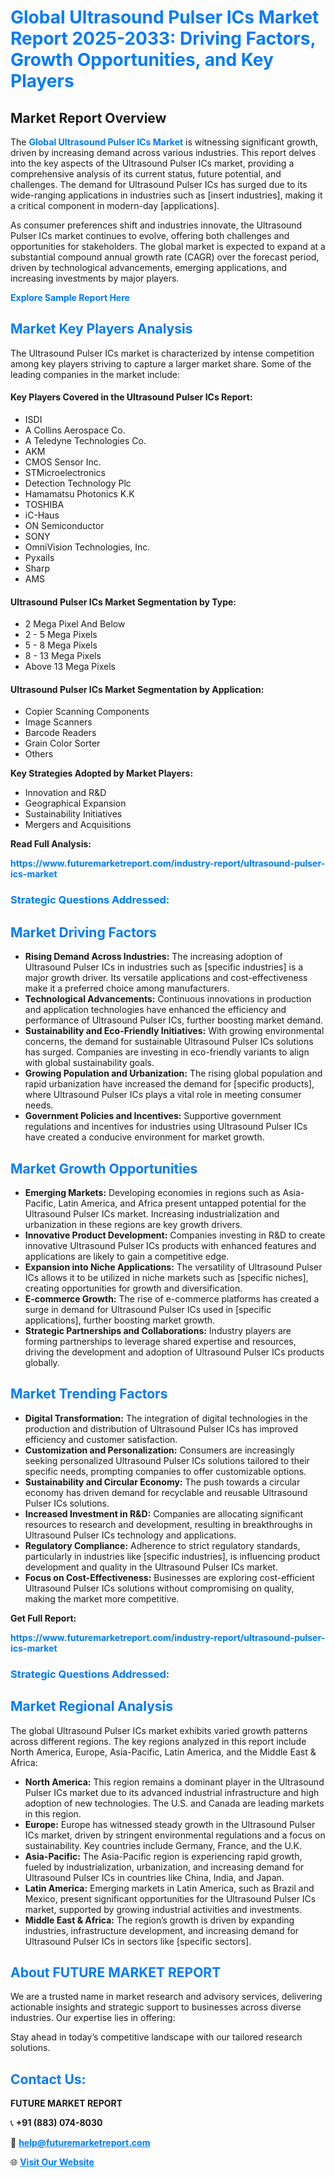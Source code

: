 <h1 style="color: #007BFF;">Global Ultrasound Pulser ICs Market Report 2025-2033: Driving Factors, Growth Opportunities, and Key Players</h1>

<section id="overview">
<h2>Market Report Overview</h2>
<p>The <a href="https://www.futuremarketreport.com/industry-report/ultrasound-pulser-ics-market" style="color: #007BFF; text-decoration: none;"><strong>Global Ultrasound Pulser ICs Market</strong></a> is witnessing significant growth, driven by increasing demand across various industries. This report delves into the key aspects of the Ultrasound Pulser ICs market, providing a comprehensive analysis of its current status, future potential, and challenges. The demand for Ultrasound Pulser ICs has surged due to its wide-ranging applications in industries such as [insert industries], making it a critical component in modern-day [applications].</p>
<p>As consumer preferences shift and industries innovate, the Ultrasound Pulser ICs market continues to evolve, offering both challenges and opportunities for stakeholders. The global market is expected to expand at a substantial compound annual growth rate (CAGR) over the forecast period, driven by technological advancements, emerging applications, and increasing investments by major players.</p>
</section>

<section id="overview">
<p><a href="https://www.futuremarketreport.com/request-sample/reportId=36738" style="color: #007BFF; text-decoration: none;"><strong>Explore Sample Report Here</strong></a></p>
</section>

<section id="key-players">
<h2 style="color: #007BFF;">Market Key Players Analysis</h2>
<p>The Ultrasound Pulser ICs market is characterized by intense competition among key players striving to capture a larger market share. Some of the leading companies in the market include:</p>
<h4>Key Players Covered in the Ultrasound Pulser ICs Report:</h4>
<ul><li>ISDI</li><li>A Collins Aerospace Co.</li><li>A Teledyne Technologies Co.</li><li>AKM</li><li>CMOS Sensor Inc.</li><li>STMicroelectronics</li><li>Detection Technology Plc</li><li>Hamamatsu Photonics K.K</li><li>TOSHIBA</li><li>iC-Haus</li><li>ON Semiconductor</li><li>SONY</li><li>OmniVision Technologies, Inc.</li><li>Pyxails</li><li>Sharp</li><li>AMS</li></ul>
<h4>Ultrasound Pulser ICs Market Segmentation by Type:</h4>
<ul><li>2 Mega Pixel And Below</li><li>2 - 5 Mega Pixels</li><li>5 - 8 Mega Pixels</li><li>8 - 13 Mega Pixels</li><li>Above 13 Mega Pixels</li></ul>

<h4>Ultrasound Pulser ICs Market Segmentation by Application:</h4>
<ul><li>Copier Scanning Components</li><li>Image Scanners</li><li>Barcode Readers</li><li>Grain Color Sorter</li><li>Others</li></ul>
<p><strong>Key Strategies Adopted by Market Players:</strong></p>
<ul>
<li>Innovation and R&D</li>
<li>Geographical Expansion</li>
<li>Sustainability Initiatives</li>
<li>Mergers and Acquisitions</li>
</ul>
</section>

<section>
<p><strong>Read Full Analysis: </strong></p><a href="https://www.futuremarketreport.com/industry-report/ultrasound-pulser-ics-market" style="color: #007BFF; text-decoration: none;"><strong>https://www.futuremarketreport.com/industry-report/ultrasound-pulser-ics-market</strong></a>
<h3 style="color: #007BFF;">Strategic Questions Addressed:</h3>
</section>

<section id="driving-factors">
<h2 style="color: #007BFF;">Market Driving Factors</h2>
<ul>
<li><strong>Rising Demand Across Industries:</strong> The increasing adoption of Ultrasound Pulser ICs in industries such as [specific industries] is a major growth driver. Its versatile applications and cost-effectiveness make it a preferred choice among manufacturers.</li>
<li><strong>Technological Advancements:</strong> Continuous innovations in production and application technologies have enhanced the efficiency and performance of Ultrasound Pulser ICs, further boosting market demand.</li>
<li><strong>Sustainability and Eco-Friendly Initiatives:</strong> With growing environmental concerns, the demand for sustainable Ultrasound Pulser ICs solutions has surged. Companies are investing in eco-friendly variants to align with global sustainability goals.</li>
<li><strong>Growing Population and Urbanization:</strong> The rising global population and rapid urbanization have increased the demand for [specific products], where Ultrasound Pulser ICs plays a vital role in meeting consumer needs.</li>
<li><strong>Government Policies and Incentives:</strong> Supportive government regulations and incentives for industries using Ultrasound Pulser ICs have created a conducive environment for market growth.</li>
</ul>
</section>

<section id="growth-opportunities">
<h2 style="color: #007BFF;">Market Growth Opportunities</h2>
<ul>
<li><strong>Emerging Markets:</strong> Developing economies in regions such as Asia-Pacific, Latin America, and Africa present untapped potential for the Ultrasound Pulser ICs market. Increasing industrialization and urbanization in these regions are key growth drivers.</li>
<li><strong>Innovative Product Development:</strong> Companies investing in R&D to create innovative Ultrasound Pulser ICs products with enhanced features and applications are likely to gain a competitive edge.</li>
<li><strong>Expansion into Niche Applications:</strong> The versatility of Ultrasound Pulser ICs allows it to be utilized in niche markets such as [specific niches], creating opportunities for growth and diversification.</li>
<li><strong>E-commerce Growth:</strong> The rise of e-commerce platforms has created a surge in demand for Ultrasound Pulser ICs used in [specific applications], further boosting market growth.</li>
<li><strong>Strategic Partnerships and Collaborations:</strong> Industry players are forming partnerships to leverage shared expertise and resources, driving the development and adoption of Ultrasound Pulser ICs products globally.</li>
</ul>
</section>

<section id="trending-factors">
<h2 style="color: #007BFF;">Market Trending Factors</h2>
<ul>
<li><strong>Digital Transformation:</strong> The integration of digital technologies in the production and distribution of Ultrasound Pulser ICs has improved efficiency and customer satisfaction.</li>
<li><strong>Customization and Personalization:</strong> Consumers are increasingly seeking personalized Ultrasound Pulser ICs solutions tailored to their specific needs, prompting companies to offer customizable options.</li>
<li><strong>Sustainability and Circular Economy:</strong> The push towards a circular economy has driven demand for recyclable and reusable Ultrasound Pulser ICs solutions.</li>
<li><strong>Increased Investment in R&D:</strong> Companies are allocating significant resources to research and development, resulting in breakthroughs in Ultrasound Pulser ICs technology and applications.</li>
<li><strong>Regulatory Compliance:</strong> Adherence to strict regulatory standards, particularly in industries like [specific industries], is influencing product development and quality in the Ultrasound Pulser ICs market.</li>
<li><strong>Focus on Cost-Effectiveness:</strong> Businesses are exploring cost-efficient Ultrasound Pulser ICs solutions without compromising on quality, making the market more competitive.</li>
</ul>
</section>

<section>
<p><strong>Get Full Report: </strong></p><a href="https://www.futuremarketreport.com/industry-report/ultrasound-pulser-ics-market" style="color: #007BFF; text-decoration: none;"><strong>https://www.futuremarketreport.com/industry-report/ultrasound-pulser-ics-market</strong></a>
<h3 style="color: #007BFF;">Strategic Questions Addressed:</h3>
</section>


<section id="regional-analysis">
<h2 style="color: #007BFF;">Market Regional Analysis</h2>
<p>The global Ultrasound Pulser ICs market exhibits varied growth patterns across different regions. The key regions analyzed in this report include North America, Europe, Asia-Pacific, Latin America, and the Middle East & Africa:</p>
<ul>
<li><strong>North America:</strong> This region remains a dominant player in the Ultrasound Pulser ICs market due to its advanced industrial infrastructure and high adoption of new technologies. The U.S. and Canada are leading markets in this region.</li>
<li><strong>Europe:</strong> Europe has witnessed steady growth in the Ultrasound Pulser ICs market, driven by stringent environmental regulations and a focus on sustainability. Key countries include Germany, France, and the U.K.</li>
<li><strong>Asia-Pacific:</strong> The Asia-Pacific region is experiencing rapid growth, fueled by industrialization, urbanization, and increasing demand for Ultrasound Pulser ICs in countries like China, India, and Japan.</li>
<li><strong>Latin America:</strong> Emerging markets in Latin America, such as Brazil and Mexico, present significant opportunities for the Ultrasound Pulser ICs market, supported by growing industrial activities and investments.</li>
<li><strong>Middle East & Africa:</strong> The region’s growth is driven by expanding industries, infrastructure development, and increasing demand for Ultrasound Pulser ICs in sectors like [specific sectors].</li>
</ul>
</section>

<footer>
<h2 style="color: #007BFF;">About FUTURE MARKET REPORT</h2>
<p>We are a trusted name in market research and advisory services, delivering actionable insights and strategic support to businesses across diverse industries. Our expertise lies in offering:</p>

<p>Stay ahead in today’s competitive landscape with our tailored research solutions.</p>

<h2 style="color: #007BFF;">Contact Us:</h2>
<p><strong>FUTURE MARKET REPORT</strong></p>
<p>📞 <strong>+91 (883) 074-8030</strong></p>
<p>📧 <strong><a href="mailto:help@futuremarketreport.com" style="color: #007BFF;">help@futuremarketreport.com</a></strong></p>
<p>🌐 <strong><a href="https://www.futuremarketreport.com/" style="color: #007BFF;">Visit Our Website</a></strong></p>
</footer>